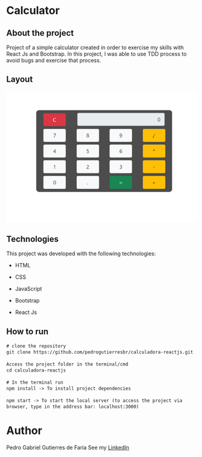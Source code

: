# Calculator

## About the project

Project of a simple calculator created in order to exercise my skills with React Js and Bootstrap. In this project, I was able to use TDD process to avoid bugs and exercise that process.

## Layout

![Layout](https://github.com/pedrogutierresbr/calculadora-reactjs/blob/main/public/assets/gif-desktop.gif?raw=true)

## Technologies

This project was developed with the following technologies:

-   HTML

-   CSS

-   JavaScript

-   Bootstrap

-   React Js

## How to run

```
# clone the repository
git clone https://github.com/pedrogutierresbr/calculadora-reactjs.git

Access the project folder in the terminal/cmd
cd calculadora-reactjs

# In the terminal run
npm install -> To install project dependencies

npm start -> To start the local server (to access the project via browser, type in the address bar: localhost:3000)
```

# Author

Pedro Gabriel Gutierres de Faria See my [LinkedIn](https://www.linkedin.com/in/pedro-gutierres/)
